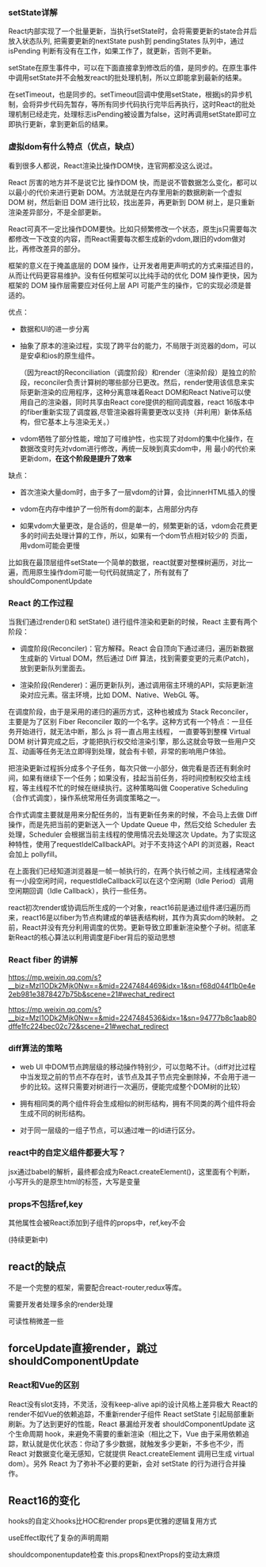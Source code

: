 ### setState详解  

React内部实现了一个批量更新，当执行setState时，会将需要更新的state合并后放入状态队列, 把需要更新的nextState push到 pendingStates 队列中，通过 isPending 判断有没有在工作，如果工作了，就更新，否则不更新。 

setState在原生事件中，可以在下面直接拿到修改后的值，是同步的。在原生事件中调用setState并不会触发react的批处理机制，所以立即能拿到最新的结果。

在setTimeout，也是同步的。setTimeout回调中使用setState，根据js的异步机制，会将异步代码先暂存，等所有同步代码执行完毕后再执行，这时React的批处理机制已经走完，处理标志isPending被设置为false，这时再调用setState即可立即执行更新，拿到更新后的结果。


### 虚拟dom有什么特点（优点，缺点）  
看到很多人都说，React渲染比操作DOM快，连官网都没这么说过。 


React 厉害的地方并不是说它比 操作DOM 快，而是说不管数据怎么变化，都可以以最小的代价来进行更新 DOM。方法就是在内存里用新的数据刷新一个虚拟 DOM 树，然后新旧 DOM 进行比较，找出差异，再更新到 DOM 树上，是只重新渲染差异部分，不是全部更新。

React可真不一定比操作DOM要快。比如只频繁修改一个状态，原生js只需要每次都修改一下改变的内容，而React需要每次都生成新的vdom,跟旧的vdom做对比，再修改差异的部分。

框架的意义在于掩盖底层的 DOM 操作，让开发者用更声明式的方式来描述目的，从而让代码更容易维护。没有任何框架可以比纯手动的优化 DOM 操作更快，因为框架的 DOM 操作层需要应对任何上层 API 可能产生的操作，它的实现必须是普适的。

优点：

- 数据和UI的进一步分离

- 抽象了原本的渲染过程，实现了跨平台的能力，不局限于浏览器的dom，可以是安卓和ios的原生组件。


    （因为react的Reconciliation（调度阶段）和render（渲染阶段）是独立的阶段，reconciler负责计算树的哪些部分已更改。然后，render使用该信息来实际更新渲染的应用程序，这种分离意味着React DOM和React Native可以使用自己的渲染器，同时共享由React core提供的相同调度器，react 16版本中的fiber重新实现了调度器,尽管渲染器将需要更改以支持（并利用）新体系结构，但它基本上与渲染无关。）




- vdom牺牲了部分性能，增加了可维护性，也实现了对dom的集中化操作，在数据改变时先对vdom进行修改，再统一反映到真实dom中，用
最小的代价来更新dom，**在这个阶段是提升了效率**






缺点：

- 首次渲染大量dom时，由于多了一层vdom的计算，会比innerHTML插入的慢  

- vdom在内存中维护了一份所有dom的副本，占用部分内存  


- 如果vdom大量更改，是合适的，但是单一的，频繁更新的话，vdom会花费更多的时间去处理计算的工作，所以，如果有一个dom节点相对较少的
页面，用vdom可能会更慢  

比如我在最顶层组件setState一个简单的数据，react就要对整棵树遍历，对比一遍，而用原生操作dom可能一句代码就搞定了，所有就有了shouldComponentUpdate

###  React 的工作过程  

当我们通过render()和 setState() 进行组件渲染和更新的时候，React 主要有两个阶段： 

- 调度阶段(Reconciler)：官方解释。React 会自顶向下通过递归，遍历新数据生成新的 Virtual DOM，然后通过 Diff 算法，找到需要变更的元素(Patch)，放到更新队列里面去。

- 渲染阶段(Renderer)：遍历更新队列，通过调用宿主环境的API，实际更新渲染对应元素。宿主环境，比如 DOM、Native、WebGL 等。

在调度阶段，由于是采用的递归的遍历方式，这种也被成为 Stack Reconciler，主要是为了区别 Fiber Reconciler 取的一个名字。这种方式有一个特点：一旦任务开始进行，就无法中断，那么 js 将一直占用主线程， 一直要等到整棵 Virtual DOM 树计算完成之后，才能把执行权交给渲染引擎，那么这就会导致一些用户交互、动画等任务无法立即得到处理，就会有卡顿，非常的影响用户体验。

把渲染更新过程拆分成多个子任务，每次只做一小部分，做完看是否还有剩余时间，如果有继续下一个任务；如果没有，挂起当前任务，将时间控制权交给主线程，等主线程不忙的时候在继续执行。这种策略叫做 Cooperative Scheduling（合作式调度），操作系统常用任务调度策略之一。

合作式调度主要就是用来分配任务的，当有更新任务来的时候，不会马上去做 Diff 操作，而是先把当前的更新送入一个 Update Queue 中，然后交给 Scheduler 去处理，Scheduler 会根据当前主线程的使用情况去处理这次 Update。为了实现这种特性，使用了requestIdelCallbackAPI。对于不支持这个API 的浏览器，React 会加上 pollyfill。

在上面我们已经知道浏览器是一帧一帧执行的，在两个执行帧之间，主线程通常会有一小段空闲时间，requestIdleCallback可以在这个空闲期（Idle Period）调用空闲期回调（Idle Callback），执行一些任务。

react初次render或协调后所生成的一个对象，react16前是通过组件递归遍历而来，react16是以fiber为节点构建成的单链表结构树，其作为真实dom的映射。
之前，React并没有充分利用调度的优势。更新导致立即重新渲染整个子树。彻底革新React的核心算法以利用调度是Fiber背后的驱动思想 


### React fiber 的讲解  
https://mp.weixin.qq.com/s?__biz=MzI1ODk2Mjk0Nw==&mid=2247484469&idx=1&sn=f68d044f1b0e4e2eb981e3878427b75b&scene=21#wechat_redirect 

https://mp.weixin.qq.com/s?__biz=MzI1ODk2Mjk0Nw==&mid=2247484536&idx=1&sn=94777b8c1aab80dffe1fc224bec02c72&scene=21#wechat_redirect
### diff算法的策略
- web UI 中DOM节点跨层级的移动操作特别少，可以忽略不计。（diff对比过程中当发现之前的节点不存在时，该节点及其子节点完全删除掉，不会用于进一步的比较。这样只需要对树进行一次遍历，便能完成整个DOM树的比较）


- 拥有相同类的两个组件将会生成相似的树形结构，拥有不同类的两个组件将会生成不同的树形结构。  
- 对于同一层级的一组子节点，可以通过唯一的id进行区分。



### react中的自定义组件都要大写？
jsx通过babel的解析，最终都会成为React.createElement()，这里面有个判断，小写开头的是原生html的标签，大写是变量  


### props不包括ref,key  

其他属性会被React添加到子组件的props中，ref,key不会   



(持续更新中)  


## react的缺点 
不是一个完整的框架，需要配合react-router,redux等库。

需要开发者处理多余的render处理 


可读性稍微差一些

## forceUpdate直接render，跳过shouldComponentUpdate 


### React和Vue的区别 
React没有slot支持，不灵活，没有keep-alive 
api的设计风格上差异极大
React的render不如Vue的依赖追踪，不重新render子组件
React setState 引起局部重新刷新。为了达到更好的性能，React 暴漏给开发者 shouldComponentUpdate 这个生命周期 hook，来避免不需要的重新渲染（相比之下，Vue 由于采用依赖追踪，默认就是优化状态：你动了多少数据，就触发多少更新，不多也不少，而 React 对数据变化毫无感知，它就提供 React.createElement 调用已生成 virtual dom）。另外 React 为了弥补不必要的更新，会对 setState 的行为进行合并操作。

## React16的变化 

hooks的自定义hooks比HOC和render props更优雅的逻辑复用方式  

useEffect取代了复杂的声明周期  

shouldcomponentupdate检查 this.props和nextProps的变动太麻烦